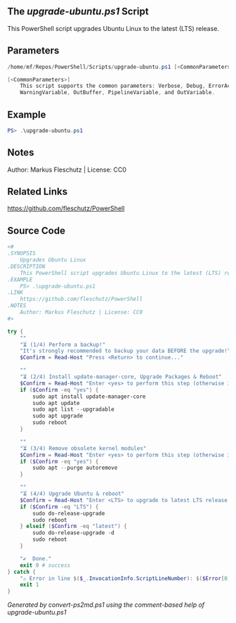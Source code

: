 ## The *upgrade-ubuntu.ps1* Script

This PowerShell script upgrades Ubuntu Linux to the latest (LTS) release.

## Parameters
```powershell
/home/mf/Repos/PowerShell/Scripts/upgrade-ubuntu.ps1 [<CommonParameters>]

[<CommonParameters>]
    This script supports the common parameters: Verbose, Debug, ErrorAction, ErrorVariable, WarningAction, 
    WarningVariable, OutBuffer, PipelineVariable, and OutVariable.
```

## Example
```powershell
PS> .\upgrade-ubuntu.ps1

```

## Notes
Author: Markus Fleschutz | License: CC0

## Related Links
https://github.com/fleschutz/PowerShell

## Source Code
```powershell
<#
.SYNOPSIS
	Upgrades Ubuntu Linux 
.DESCRIPTION
	This PowerShell script upgrades Ubuntu Linux to the latest (LTS) release.
.EXAMPLE
	PS> .\upgrade-ubuntu.ps1 
.LINK
	https://github.com/fleschutz/PowerShell
.NOTES
	Author: Markus Fleschutz | License: CC0
#>

try {
	""
	"⏳ (1/4) Perform a backup!"
	"It's strongly recommended to backup your data BEFORE the upgrade!"
	$Confirm = Read-Host "Press <Return> to continue..."

	""
	"⏳ (2/4) Install update-manager-core, Upgrade Packages & Reboot"
	$Confirm = Read-Host "Enter <yes> to perform this step (otherwise it will be skipped)"
	if ($Confirm -eq "yes") {
		sudo apt install update-manager-core
		sudo apt update
		sudo apt list --upgradable
		sudo apt upgrade
		sudo reboot 
	}

	""
	"⏳ (3/4) Remove obsolete kernel modules"
	$Confirm = Read-Host "Enter <yes> to perform this step (otherwise it will be skipped)"
	if ($Confirm -eq "yes") {
		sudo apt --purge autoremove
	}

	""
	"⏳ (4/4) Upgrade Ubuntu & reboot"
	$Confirm = Read-Host "Enter <LTS> to upgrade to latest LTS release, <latest> to upgrade to latest Ubuntu release (otherwise this step will be skipped)"
	if ($Confirm -eq "LTS") {
		sudo do-release-upgrade
		sudo reboot
	} elseif ($Confirm -eq "latest") {
		sudo do-release-upgrade -d
		sudo reboot
	}

	"✔️  Done."
	exit 0 # success
} catch {
	"⚠️ Error in line $($_.InvocationInfo.ScriptLineNumber): $($Error[0])"
	exit 1
}
```

*Generated by convert-ps2md.ps1 using the comment-based help of upgrade-ubuntu.ps1*

